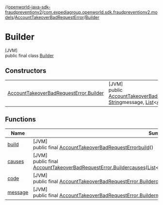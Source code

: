 //[openworld-java-sdk-fraudpreventionv2](../../../../index.md)/[com.expediagroup.openworld.sdk.fraudpreventionv2.models](../../index.md)/[AccountTakeoverBadRequestError](../index.md)/[Builder](index.md)

# Builder

[JVM]\
public final class [Builder](index.md)

## Constructors

| | |
|---|---|
| [AccountTakeoverBadRequestError.Builder](-account-takeover-bad-request-error.-builder.md) | [JVM]<br>public [AccountTakeoverBadRequestError.Builder](index.md)[AccountTakeoverBadRequestError.Builder](-account-takeover-bad-request-error.-builder.md)([AccountTakeoverBadRequestError.Code](../-code/index.md)code, [String](https://docs.oracle.com/javase/8/docs/api/java/lang/String.html)message, [List](https://docs.oracle.com/javase/8/docs/api/java/util/List.html)&lt;[AccountTakeoverBadRequestErrorAllOfCauses](../../-account-takeover-bad-request-error-all-of-causes/index.md)&gt;causes) |

## Functions

| Name | Summary |
|---|---|
| [build](build.md) | [JVM]<br>public final [AccountTakeoverBadRequestError](../index.md)[build](build.md)() |
| [causes](causes.md) | [JVM]<br>public final [AccountTakeoverBadRequestError.Builder](index.md)[causes](causes.md)([List](https://docs.oracle.com/javase/8/docs/api/java/util/List.html)&lt;[AccountTakeoverBadRequestErrorAllOfCauses](../../-account-takeover-bad-request-error-all-of-causes/index.md)&gt;causes) |
| [code](code.md) | [JVM]<br>public final [AccountTakeoverBadRequestError.Builder](index.md)[code](code.md)([AccountTakeoverBadRequestError.Code](../-code/index.md)code) |
| [message](message.md) | [JVM]<br>public final [AccountTakeoverBadRequestError.Builder](index.md)[message](message.md)([String](https://docs.oracle.com/javase/8/docs/api/java/lang/String.html)message) |
